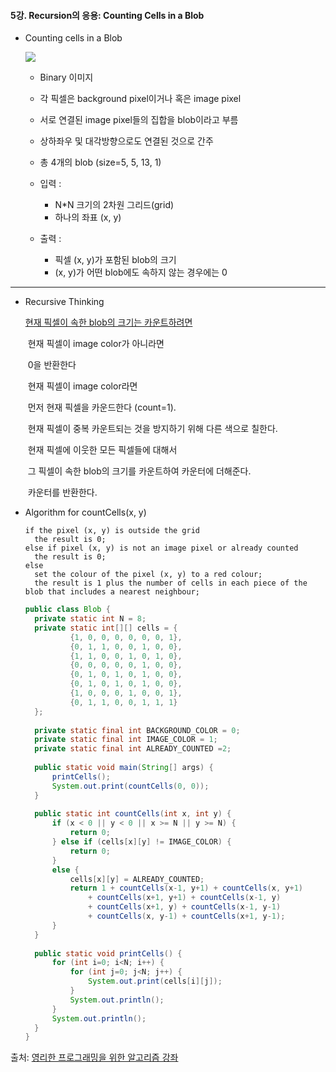#### 5강. Recursion의 응용: Counting Cells in a Blob

- Counting cells in a Blob

  <img src="https://user-images.githubusercontent.com/42233535/54212474-55ad3800-4526-11e9-9d79-6e150d9114b3.png">

  - Binary 이미지

  - 각 픽셀은 background pixel이거나 혹은 image pixel

  - 서로 연결된 image pixel들의 집합을 blob이라고 부름

  - 상하좌우 및 대각방향으로도 연결된 것으로 간주

  - 총 4개의 blob (size=5, 5, 13, 1)

  - 입력 :

    - N*N 크기의 2차원 그리드(grid)
    - 하나의 좌표 (x, y)

  - 출력 :

    - 픽셀 (x, y)가 포함된 blob의 크기
    - (x, y)가 어떤 blob에도 속하지 않는 경우에는 0

    

---



 - Recursive Thinking

   <u>현재 픽셀이 속한 blob의 크기는 카운트하려면</u>

   ​	현재 픽셀이 image color가 아니라면

   ​		0을 반환한다

   ​	현재 픽셀이 image color라면

   ​		먼저 현재 픽셀을 카운드한다 (count=1).

   ​		현재 픽셀이 중복 카운트되는 것을 방지하기 위해 다른 색으로 칠한다.

   ​		현재 픽셀에 이웃한 모든 픽셀들에 대해서

   ​			그 픽셀이 속한 blob의 크기를 카운트하여 카운터에 더해준다.

   ​		카운터를 반환한다.

- Algorithm for countCells(x, y)

  ``````pseudocode
  if the pixel (x, y) is outside the grid
  	the result is 0;
  else if pixel (x, y) is not an image pixel or already counted
  	the result is 0;
  else
  	set the colour of the pixel (x, y) to a red colour;
  	the result is 1 plus the number of cells in each piece of the blob that includes a nearest neighbour;
  ``````

  ``````java
  public class Blob {
  	private static int N = 8;
  	private static int[][] cells = {
  			{1, 0, 0, 0, 0, 0, 0, 1},
  			{0, 1, 1, 0, 0, 1, 0, 0},
  			{1, 1, 0, 0, 1, 0, 1, 0},
  			{0, 0, 0, 0, 0, 1, 0, 0},
  			{0, 1, 0, 1, 0, 1, 0, 0},
  			{0, 1, 0, 1, 0, 1, 0, 0},
  			{1, 0, 0, 0, 1, 0, 0, 1},
  			{0, 1, 1, 0, 0, 1, 1, 1}
  	};
  	
  	private static final int BACKGROUND_COLOR = 0;
  	private static final int IMAGE_COLOR = 1;
  	private static final int ALREADY_COUNTED =2;
  	
  	public static void main(String[] args) {
  		printCells();
  		System.out.print(countCells(0, 0));
  	}
  	
  	public static int countCells(int x, int y) {
  		if (x < 0 || y < 0 || x >= N || y >= N) {
  			return 0;
  		} else if (cells[x][y] != IMAGE_COLOR) {
  			return 0;
  		}
  		else {
  			cells[x][y] = ALREADY_COUNTED;
  			return 1 + countCells(x-1, y+1) + countCells(x, y+1)
  				+ countCells(x+1, y+1) + countCells(x-1, y)
  				+ countCells(x+1, y) + countCells(x-1, y-1)
  				+ countCells(x, y-1) + countCells(x+1, y-1);
  		}
  	}
  	
  	public static void printCells() {
  		for (int i=0; i<N; i++) {
  			for (int j=0; j<N; j++) {
  				System.out.print(cells[i][j]);
  			}
  			System.out.println();
  		}
  		System.out.println();
  	}
  }
  ``````

  

출처: [영리한 프로그래밍을 위한 알고리즘 강좌](https://www.inflearn.com/course/%EC%95%8C%EA%B3%A0%EB%A6%AC%EC%A6%98-%EA%B0%95%EC%A2%8C/)